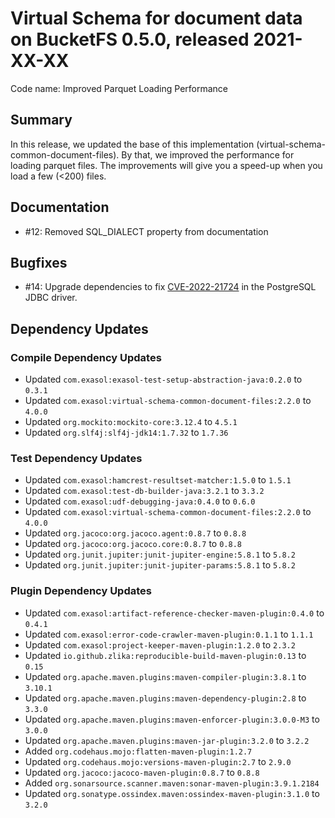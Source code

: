 # Virtual Schema for document data on BucketFS 0.5.0, released 2021-XX-XX

Code name: Improved Parquet Loading Performance

## Summary

In this release, we updated the base of this implementation (virtual-schema-common-document-files). By that, we improved the performance for loading parquet files. The improvements will give you a speed-up when you load a few (<200) files.

## Documentation

* #12: Removed SQL_DIALECT property from documentation

## Bugfixes

* #14: Upgrade dependencies to fix [CVE-2022-21724](https://ossindex.sonatype.org/vulnerability/0f319d1b-e964-4471-bded-db3aeb3c3a29?component-type=maven&component-name=org.postgresql.postgresql&utm_source=ossindex-client&utm_medium=integration&utm_content=1.1.1) in the PostgreSQL JDBC driver.

## Dependency Updates

### Compile Dependency Updates

* Updated `com.exasol:exasol-test-setup-abstraction-java:0.2.0` to `0.3.1`
* Updated `com.exasol:virtual-schema-common-document-files:2.2.0` to `4.0.0`
* Updated `org.mockito:mockito-core:3.12.4` to `4.5.1`
* Updated `org.slf4j:slf4j-jdk14:1.7.32` to `1.7.36`

### Test Dependency Updates

* Updated `com.exasol:hamcrest-resultset-matcher:1.5.0` to `1.5.1`
* Updated `com.exasol:test-db-builder-java:3.2.1` to `3.3.2`
* Updated `com.exasol:udf-debugging-java:0.4.0` to `0.6.0`
* Updated `com.exasol:virtual-schema-common-document-files:2.2.0` to `4.0.0`
* Updated `org.jacoco:org.jacoco.agent:0.8.7` to `0.8.8`
* Updated `org.jacoco:org.jacoco.core:0.8.7` to `0.8.8`
* Updated `org.junit.jupiter:junit-jupiter-engine:5.8.1` to `5.8.2`
* Updated `org.junit.jupiter:junit-jupiter-params:5.8.1` to `5.8.2`

### Plugin Dependency Updates

* Updated `com.exasol:artifact-reference-checker-maven-plugin:0.4.0` to `0.4.1`
* Updated `com.exasol:error-code-crawler-maven-plugin:0.1.1` to `1.1.1`
* Updated `com.exasol:project-keeper-maven-plugin:1.2.0` to `2.3.2`
* Updated `io.github.zlika:reproducible-build-maven-plugin:0.13` to `0.15`
* Updated `org.apache.maven.plugins:maven-compiler-plugin:3.8.1` to `3.10.1`
* Updated `org.apache.maven.plugins:maven-dependency-plugin:2.8` to `3.3.0`
* Updated `org.apache.maven.plugins:maven-enforcer-plugin:3.0.0-M3` to `3.0.0`
* Updated `org.apache.maven.plugins:maven-jar-plugin:3.2.0` to `3.2.2`
* Added `org.codehaus.mojo:flatten-maven-plugin:1.2.7`
* Updated `org.codehaus.mojo:versions-maven-plugin:2.7` to `2.9.0`
* Updated `org.jacoco:jacoco-maven-plugin:0.8.7` to `0.8.8`
* Added `org.sonarsource.scanner.maven:sonar-maven-plugin:3.9.1.2184`
* Updated `org.sonatype.ossindex.maven:ossindex-maven-plugin:3.1.0` to `3.2.0`
